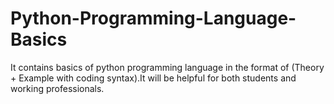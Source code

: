 # Python-Programming-Language-Basics
It contains basics of python programming language in the format of (Theory + Example with coding syntax).It will be helpful for both students and working professionals.
